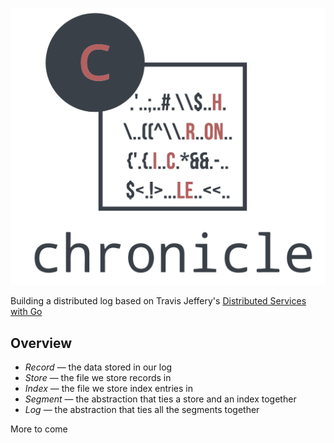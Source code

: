 <p align="center">
  <img src="images/logo.png" width="600">
</p>

Building a distributed log based on Travis Jeffery's [Distributed Services with Go](https://pragprog.com/book/tjgo/distributed-services-with-go)

## Overview

- *Record* — the data stored in our log
- *Store* — the file we store records in
- *Index* — the file we store index entries in
- *Segment* — the abstraction that ties a store and an index together
- *Log* — the abstraction that ties all the segments together


More to come
